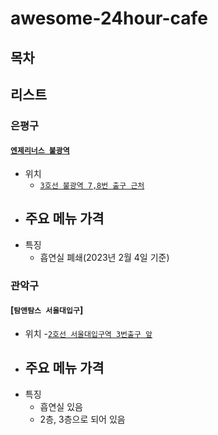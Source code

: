 # awesome-24hour-cafe
## 목차
## 리스트
### 은평구
#### [`엔제리너스 불광역`](https://www.instagram.com/an21692/)
- 위치
  - [`3호선 불광역 7,8번 출구 근처`](https://www.google.com/maps/place/Angel-in-us/data=!4m5!3m4!1s0x0:0xd685fba0c37b7175!8m2!3d37.6114964!4d126.9286889)
- 주요 메뉴 가격
  -
- 특징
  - 흡연실 폐쇄(2023년 2월 4일 기준)
### 관악구
#### [`탐앤탐스 서울대입구`]
- 위치
  -[`2호선 서울대입구역 3번출구 앞`](https://www.google.com/maps/place/Tom+N+Toms+Coffee/data=!4m5!3m4!1s0x0:0x2ee85b65ba40a7bc!8m2!3d37.4808705!4d126.9523534)
- 주요 메뉴 가격
  - 
- 특징
  - 흡연실 있음
  - 2층, 3층으로 되어 있음
